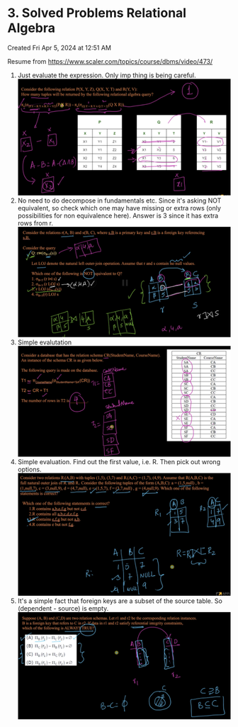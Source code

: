 # 3. Solved Problems Relational Algebra
Created Fri Apr 5, 2024 at 12:51 AM

Resume from https://www.scaler.com/topics/course/dbms/video/473/

1. Just evaluate the expression. Only imp thing is being careful. ![](../../../../assets/3-Solved-Problems-Relational-Algebra-image-1-276a499c.png)
2. No need to do decompose in fundamentals etc. Since it's asking NOT equivalent, so check which one may have missing or extra rows (only possibilities for non equivalence here). Answer is 3 since it has extra rows from r.  ![](../../../../assets/3-Solved-Problems-Relational-Algebra-image-2-276a499c.png)
3. Simple evalutation ![](../../../../assets/3-Solved-Problems-Relational-Algebra-image-3-276a499c.png)
4. Simple evaluation. Find out the first value, i.e. R. Then pick out wrong options. ![](../../../../assets/3-Solved-Problems-Relational-Algebra-image-4-276a499c.png)
5. It's a simple fact that foreign keys are a subset of the source table. So (dependent - source) is empty. ![](../../../../assets/3-Solved-Problems-Relational-Algebra-image-5-276a499c.png)